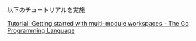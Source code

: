 以下のチュートリアルを実施

[Tutorial: Getting started with multi-module workspaces - The Go Programming Language](https://go.dev/doc/tutorial/workspaces)
